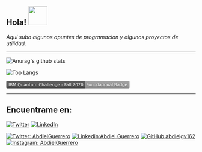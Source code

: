 <h2> Hola!  <img src="https://cdn.betterttv.net/emote/5f7c09abccde1f4a870c416c/3x" width="50"></h2>
<i>Aqui subo algunos apuntes de programacion y algunos proyectos de utilidad.</i>

---

![Anurag's github stats](https://github-readme-stats.vercel.app/api?username=abdielgv162&count_private=true&show_icons=true&theme)

![Top Langs](https://github-readme-stats.vercel.app/api/top-langs/?username=abdielgv162&layout=compact)


<svg xmlns="http://www.w3.org/2000/svg" xmlns:xlink="http://www.w3.org/1999/xlink" width="328" height="20" role="img" aria-label="IBM Quantum Challenge - Fall 2020: Foundational Badge"><title>IBM Quantum Challenge - Fall 2020: Foundational Badge</title><linearGradient id="s" x2="0" y2="100%"><stop offset="0" stop-color="#bbb" stop-opacity=".1"/><stop offset="1" stop-opacity=".1"/></linearGradient><clipPath id="r"><rect width="328" height="20" rx="3" fill="#fff"/></clipPath><g clip-path="url(#r)"><rect width="209" height="20" fill="#555"/><rect x="209" width="119" height="20" fill="#9f9f9f"/><rect width="328" height="20" fill="url(#s)"/></g><g fill="#fff" text-anchor="middle" font-family="Verdana,Geneva,DejaVu Sans,sans-serif" text-rendering="geometricPrecision" font-size="110"><text aria-hidden="true" x="1055" y="150" fill="#010101" fill-opacity=".3" transform="scale(.1)" textLength="1990">IBM Quantum Challenge - Fall 2020</text><text x="1055" y="140" transform="scale(.1)" fill="#fff" textLength="1990">IBM Quantum Challenge - Fall 2020</text><text aria-hidden="true" x="2675" y="150" fill="#010101" fill-opacity=".3" transform="scale(.1)" textLength="1090">Foundational Badge</text><text x="2675" y="140" transform="scale(.1)" fill="#fff" textLength="1090">Foundational Badge</text></g></svg>

---
## Encuentrame en: 
[![Twitter](https://user-images.githubusercontent.com/282759/84680160-40c90c80-af00-11ea-8390-bb86858c5fa5.png)](https://twitter.com/AbdielGuerrer20) 
[![LinkedIn](https://user-images.githubusercontent.com/282759/84680162-4161a300-af00-11ea-912c-8f32e5cc1676.png)](https://www.linkedin.com/in/abdiel-guerrero-360a39195/)

[![Twitter: AbdielGuerrero](https://img.shields.io/twitter/follow/AbdielGuerrer20?style=social)](https://twitter.com/AbdielGuerrer20)
[![Linkedin:Abdiel Guerrero](https://img.shields.io/badge/-AbdielGuerrero-blue?style=flat-square&logo=Linkedin&logoColor=white&link=https://www.linkedin.com/in/abdiel-guerrero-360a39195/)](https://www.linkedin.com/in/abdiel-guerrero-360a39195/)
[![GitHub abdielgv162](https://img.shields.io/github/followers/abdielgv162?label=follow&style=social)](https://github.com/abdielgv162)
[![Instagram: AbdielGuerrero](https://img.shields.io/badge/-abdielgv162-blue?style=flat-square&logo=Instagram&logoColor=white&link=https://www.instagram.com/abdielgv162/)](https://www.instagram.com/abdielgv162/)


